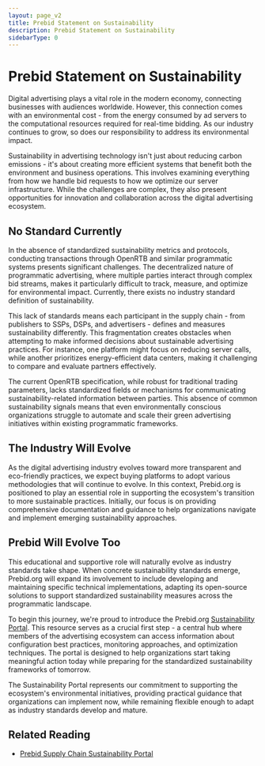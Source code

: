 ```yaml
---
layout: page_v2
title: Prebid Statement on Sustainability
description: Prebid Statement on Sustainability
sidebarType: 0
---
```


# Prebid Statement on Sustainability

Digital advertising plays a vital role in the modern economy, connecting businesses with audiences worldwide. However, this connection comes with an environmental cost - from the energy consumed by ad servers to the computational resources required for real-time bidding. As our industry continues to grow, so does our responsibility to address its environmental impact.

Sustainability in advertising technology isn't just about reducing carbon emissions - it's about creating more efficient systems that benefit both the environment and business operations. This involves examining everything from how we handle bid requests to how we optimize our server infrastructure. While the challenges are complex, they also present opportunities for innovation and collaboration across the digital advertising ecosystem.

## No Standard Currently

In the absence of standardized sustainability metrics and protocols, conducting transactions through OpenRTB and similar programmatic systems presents significant challenges. The decentralized nature of programmatic advertising, where multiple parties interact through complex bid streams, makes it particularly difficult to track, measure, and optimize for environmental impact. Currently, there exists no industry standard definition of sustainability.

This lack of standards means each participant in the supply chain - from publishers to SSPs, DSPs, and advertisers - defines and measures sustainability differently. This fragmentation creates obstacles when attempting to make informed decisions about sustainable advertising practices. For instance, one platform might focus on reducing server calls, while another prioritizes energy-efficient data centers, making it challenging to compare and evaluate partners effectively.

The current OpenRTB specification, while robust for traditional trading parameters, lacks standardized fields or mechanisms for communicating sustainability-related information between parties. This absence of common sustainability signals means that even environmentally conscious organizations struggle to automate and scale their green advertising initiatives within existing programmatic frameworks.

## The Industry Will Evolve

As the digital advertising industry evolves toward more transparent and eco-friendly practices, we expect buying platforms to adopt various methodologies that will continue to evolve. In this context, Prebid.org is positioned to play an essential role in supporting the ecosystem's transition to more sustainable practices. Initially, our focus is on providing comprehensive documentation and guidance to help organizations navigate and implement emerging sustainability approaches.

## Prebid Will Evolve Too

This educational and supportive role will naturally evolve as industry standards take shape. When concrete sustainability standards emerge, Prebid.org will expand its involvement to include developing and maintaining specific technical implementations, adapting its open-source solutions to support standardized sustainability measures across the programmatic landscape.

To begin this journey, we're proud to introduce the Prebid.org [Sustainability Portal](/support/sustainability-portal.html). This resource serves as a crucial first step - a central hub where members of the advertising ecosystem can access information about configuration best practices, monitoring approaches, and optimization techniques. The portal is designed to help organizations start taking meaningful action today while preparing for the standardized sustainability frameworks of tomorrow.

The Sustainability Portal represents our commitment to supporting the ecosystem's environmental initiatives, providing practical guidance that organizations can implement now, while remaining flexible enough to adapt as industry standards develop and mature.

## Related Reading

- [Prebid Supply Chain Sustainability Portal](/support/sustainability-portal.html)
